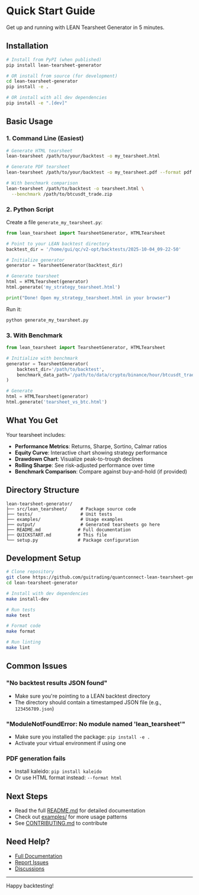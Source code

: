 # Quick Start Guide

Get up and running with LEAN Tearsheet Generator in 5 minutes.

## Installation

```bash
# Install from PyPI (when published)
pip install lean-tearsheet-generator

# OR install from source (for development)
cd lean-tearsheet-generator
pip install -e .

# OR install with all dev dependencies
pip install -e ".[dev]"
```

## Basic Usage

### 1. Command Line (Easiest)

```bash
# Generate HTML tearsheet
lean-tearsheet /path/to/your/backtest -o my_tearsheet.html

# Generate PDF tearsheet
lean-tearsheet /path/to/your/backtest -o my_tearsheet.pdf --format pdf

# With benchmark comparison
lean-tearsheet /path/to/backtest -o tearsheet.html \
  --benchmark /path/to/btcusdt_trade.zip
```

### 2. Python Script

Create a file `generate_my_tearsheet.py`:

```python
from lean_tearsheet import TearsheetGenerator, HTMLTearsheet

# Point to your LEAN backtest directory
backtest_dir = '/home/gui/qc/v2-opt/backtests/2025-10-04_09-22-50'

# Initialize generator
generator = TearsheetGenerator(backtest_dir)

# Generate tearsheet
html = HTMLTearsheet(generator)
html.generate('my_strategy_tearsheet.html')

print("Done! Open my_strategy_tearsheet.html in your browser")
```

Run it:
```bash
python generate_my_tearsheet.py
```

### 3. With Benchmark

```python
from lean_tearsheet import TearsheetGenerator, HTMLTearsheet

# Initialize with benchmark
generator = TearsheetGenerator(
    backtest_dir='/path/to/backtest',
    benchmark_data_path='/path/to/data/crypto/binance/hour/btcusdt_trade.zip'
)

# Generate
html = HTMLTearsheet(generator)
html.generate('tearsheet_vs_btc.html')
```

## What You Get

Your tearsheet includes:

- **Performance Metrics**: Returns, Sharpe, Sortino, Calmar ratios
- **Equity Curve**: Interactive chart showing strategy performance
- **Drawdown Chart**: Visualize peak-to-trough declines
- **Rolling Sharpe**: See risk-adjusted performance over time
- **Benchmark Comparison**: Compare against buy-and-hold (if provided)

## Directory Structure

```
lean-tearsheet-generator/
├── src/lean_tearsheet/     # Package source code
├── tests/                  # Unit tests
├── examples/               # Usage examples
├── output/                 # Generated tearsheets go here
├── README.md              # Full documentation
├── QUICKSTART.md          # This file
└── setup.py               # Package configuration
```

## Development Setup

```bash
# Clone repository
git clone https://github.com/guitrading/quantconnect-lean-tearsheet-generator.git
cd lean-tearsheet-generator

# Install with dev dependencies
make install-dev

# Run tests
make test

# Format code
make format

# Run linting
make lint
```

## Common Issues

### "No backtest results JSON found"
- Make sure you're pointing to a LEAN backtest directory
- The directory should contain a timestamped JSON file (e.g., `123456789.json`)

### "ModuleNotFoundError: No module named 'lean_tearsheet'"
- Make sure you installed the package: `pip install -e .`
- Activate your virtual environment if using one

### PDF generation fails
- Install kaleido: `pip install kaleido`
- Or use HTML format instead: `--format html`

## Next Steps

- Read the full [README.md](README.md) for detailed documentation
- Check out [examples/](examples/) for more usage patterns
- See [CONTRIBUTING.md](CONTRIBUTING.md) to contribute

## Need Help?

- [Full Documentation](README.md)
- [Report Issues](https://github.com/guitrading/quantconnect-lean-tearsheet-generator/issues)
- [Discussions](https://github.com/guitrading/quantconnect-lean-tearsheet-generator/discussions)

---

Happy backtesting!
